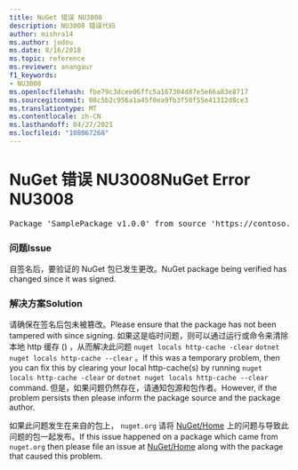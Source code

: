 ```yaml
---
title: NuGet 错误 NU3008
description: NU3008 错误代码
author: mishra14
ms.author: jodou
ms.date: 8/16/2018
ms.topic: reference
ms.reviewer: anangaur
f1_keywords:
- NU3008
ms.openlocfilehash: fbe79c3dcee06ffc5a167304d87e5e66a83e8717
ms.sourcegitcommit: 08c5b2c956a1a45f0ea9fb3f50f55e41312d8ce3
ms.translationtype: MT
ms.contentlocale: zh-CN
ms.lasthandoff: 04/27/2021
ms.locfileid: "108067268"
---
```

# <a name="nuget-error-nu3008"></a><span data-ttu-id="c83cb-103">NuGet 错误 NU3008</span><span class="sxs-lookup"><span data-stu-id="c83cb-103">NuGet Error NU3008</span></span>

<pre>Package 'SamplePackage v1.0.0' from source 'https://contoso.com/index.json': The package integrity check failed. The package has changed since it was signed. Try clearing the local http-cache and run nuget operation again.</pre>

### <a name="issue"></a><span data-ttu-id="c83cb-104">问题</span><span class="sxs-lookup"><span data-stu-id="c83cb-104">Issue</span></span>

<span data-ttu-id="c83cb-105">自签名后，要验证的 NuGet 包已发生更改。</span><span class="sxs-lookup"><span data-stu-id="c83cb-105">NuGet package being verified has changed since it was signed.</span></span>

### <a name="solution"></a><span data-ttu-id="c83cb-106">解决方案</span><span class="sxs-lookup"><span data-stu-id="c83cb-106">Solution</span></span>

<span data-ttu-id="c83cb-107">请确保在签名后包未被篡改。</span><span class="sxs-lookup"><span data-stu-id="c83cb-107">Please ensure that the package has not been tampered with since signing.</span></span> <span data-ttu-id="c83cb-108">如果这是临时问题，则可以通过运行或命令来清除本地 http 缓存 () ，从而解决此问题 `nuget locals http-cache -clear` `dotnet nuget locals http-cache --clear` 。</span><span class="sxs-lookup"><span data-stu-id="c83cb-108">If this was a temporary problem, then you can fix this by clearing your local http-cache(s) by running `nuget locals http-cache -clear` or `dotnet nuget locals http-cache --clear` command.</span></span> <span data-ttu-id="c83cb-109">但是，如果问题仍然存在，请通知包源和包作者。</span><span class="sxs-lookup"><span data-stu-id="c83cb-109">However, if the problem persists then please inform the package source and the package author.</span></span>

<span data-ttu-id="c83cb-110">如果此问题发生在来自的包上， `nuget.org` 请将 [NuGet/Home](https://github.com/NuGet/Home/issues) 上的问题与导致此问题的包一起发布。</span><span class="sxs-lookup"><span data-stu-id="c83cb-110">If this issue happened on a package which came from `nuget.org` then please file an issue at [NuGet/Home](https://github.com/NuGet/Home/issues) along with the package that caused this problem.</span></span>
